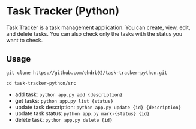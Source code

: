 # Task Tracker (Python)

Task Tracker is a task management application. You can create, view, edit, and delete tasks. You can also check only the tasks with the status you want to check.

## Usage

`git clone https://github.com/ehdrb92/task-tracker-python.git`

`cd task-tracker-python/src`

- add task: `python app.py add {description}`
- get tasks: `python app.py list {status}`
- update task description: `python app.py update {id} {description}`
- update task status: `python app.py mark-{status} {id}`
- delete task: `python app.py delete {id}`